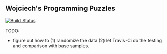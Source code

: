 Wojciech's Programming Puzzles
------------------------------

[![Build Status](https://travis-ci.org/wkoszek/puzzles.svg)](https://travis-ci.org/wkoszek/puzzles) 

TODO:
- figure out how to (1) randomize the data (2) let Travis-Ci
  do the testing and comparison with base samples.

